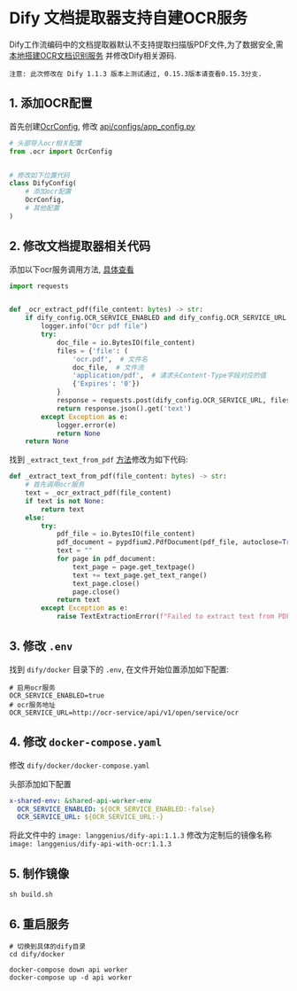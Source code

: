 # Dify 文档提取器支持自建OCR服务

Dify工作流编码中的文档提取器默认不支持提取扫描版PDF文件,为了数据安全,需[本地搭建OCR文档识别服务](https://gitee.com/kernelstudio/ocr-service)
并修改Dify相关源码.

```text
注意: 此次修改在 Dify 1.1.3 版本上测试通过, 0.15.3版本请查看0.15.3分支.
```

## 1. 添加OCR配置

首先创建[OcrConfig](./configs/__init__.py), 修改 [api/configs/app_config.py](./configs/app_config.py)

```python
# 头部导入ocr相关配置
from .ocr import OcrConfig


# 修改如下位置代码
class DifyConfig(
    # 添加ocr配置
    OcrConfig,
    # 其他配置
)
```

## 2. 修改文档提取器相关代码

添加以下ocr服务调用方法, [具体查看](./core/workflow/nodes/document_extractor/node.py#L196)

```python
import requests


def _ocr_extract_pdf(file_content: bytes) -> str:
    if dify_config.OCR_SERVICE_ENABLED and dify_config.OCR_SERVICE_URL:
        logger.info("Ocr pdf file")
        try:
            doc_file = io.BytesIO(file_content)
            files = {'file': (
                'ocr.pdf',  # 文件名
                doc_file,  # 文件流
                'application/pdf',  # 请求头Content-Type字段对应的值
                {'Expires': '0'})
            }
            response = requests.post(dify_config.OCR_SERVICE_URL, files=files)
            return response.json().get('text')
        except Exception as e:
            logger.error(e)
            return None
    return None
```

找到 `_extract_text_from_pdf` [方法](./core/workflow/nodes/document_extractor/node.py#L214)修改为如下代码:

```python
def _extract_text_from_pdf(file_content: bytes) -> str:
    # 首先调用ocr服务
    text = _ocr_extract_pdf(file_content)
    if text is not None:
        return text
    else:
        try:
            pdf_file = io.BytesIO(file_content)
            pdf_document = pypdfium2.PdfDocument(pdf_file, autoclose=True)
            text = ""
            for page in pdf_document:
                text_page = page.get_textpage()
                text += text_page.get_text_range()
                text_page.close()
                page.close()
            return text
        except Exception as e:
            raise TextExtractionError(f"Failed to extract text from PDF: {str(e)}") from e
```

## 3. 修改 `.env`

找到 `dify/docker` 目录下的 `.env`, 在文件开始位置添加如下配置:

```dotenv
# 启用ocr服务
OCR_SERVICE_ENABLED=true
# ocr服务地址
OCR_SERVICE_URL=http://ocr-service/api/v1/open/service/ocr
```

## 4. 修改 `docker-compose.yaml`

修改 `dify/docker/docker-compose.yaml`

头部添加如下配置

```yaml
x-shared-env: &shared-api-worker-env
  OCR_SERVICE_ENABLED: ${OCR_SERVICE_ENABLED:-false}
  OCR_SERVICE_URL: ${OCR_SERVICE_URL:-}
```

将此文件中的 `image: langgenius/dify-api:1.1.3` 修改为定制后的镜像名称 `image: langgenius/dify-api-with-ocr:1.1.3`

## 5. 制作镜像

```shell
sh build.sh
```

## 6. 重启服务

```shell
# 切换到具体的dify目录
cd dify/docker

docker-compose down api worker
docker-compose up -d api worker
```